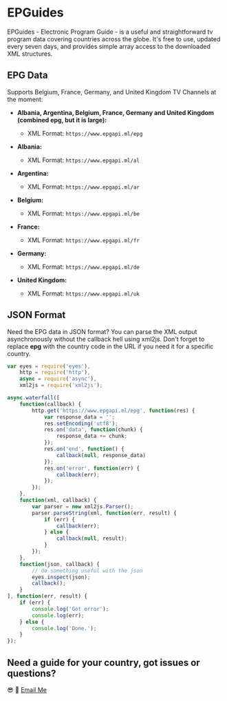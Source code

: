 # EPGuides

EPGuides - Electronic Program Guide - is a useful and straightforward tv program data covering countries across the globe. It's free to use, updated every seven days, and provides simple array access to the downloaded XML structures.

## EPG Data

Supports Belgium, France, Germany, and United Kingdom TV Channels at the moment:

 - **Albania, Argentina, Belgium, France, Germany and United Kingdom (combined epg, but it is large):**
 	- XML Format: ```https://www.epgapi.ml/epg```

 - **Albania:**
    - XML Format: ```https://www.epgapi.ml/al```

 - **Argentina:**
    - XML Format: ```https://www.epgapi.ml/ar```

 - **Belgium:**
    - XML Format: ```https://www.epgapi.ml/be```

 - **France:**
 	- XML Format: ```https://www.epgapi.ml/fr```

 - **Germany:**
 	- XML Format: ```https://www.epgapi.ml/de```

 - **United Kingdom:**
 	- XML Format: ```https://www.epgapi.ml/uk```

## JSON Format

Need the EPG data in JSON format? You can parse the XML output asynchronously without the callback hell using xml2js. Don't forget to replace **epg** with the country code in the URL if you need it for a specific country.

```javascript
var eyes = require('eyes'),
    http = require('http'),
    async = require('async'),
    xml2js = require('xml2js');

async.waterfall([
    function(callback) {
        http.get('https://www.epgapi.ml/epg', function(res) {
            var response_data = '';
            res.setEncoding('utf8');
            res.on('data', function(chunk) {
                response_data += chunk;
            });
            res.on('end', function() {
                callback(null, response_data)
            });
            res.on('error', function(err) {
                callback(err);
            });
        });
    },
    function(xml, callback) {
        var parser = new xml2js.Parser();
        parser.parseString(xml, function(err, result) {
            if (err) {
                callback(err);
            } else {
                callback(null, result);
            }
        });
    },
    function(json, callback) {
        // do something useful with the json
        eyes.inspect(json);
        callback();
    }
], function(err, result) {
    if (err) {
        console.log('Got error');
        console.log(err);
    } else {
        console.log('Done.');
    }
});
```

## Need a guide for your country, got issues or questions?

:sunglasses: :wave: [Email Me](mailto:oketunjifinbarrs@gmail.com)